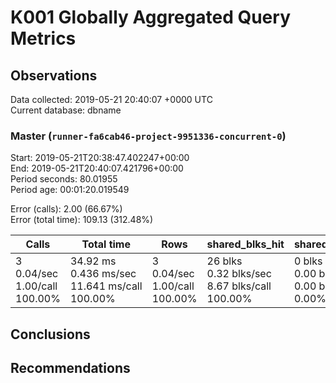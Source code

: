 # K001 Globally Aggregated Query Metrics

## Observations ##
Data collected: 2019-05-21 20:40:07 +0000 UTC  
Current database: dbname  



### Master (`runner-fa6cab46-project-9951336-concurrent-0`) ###
Start: 2019-05-21T20:38:47.402247+00:00  
End: 2019-05-21T20:40:07.421796+00:00  
Period seconds: 80.01955  
Period age: 00:01:20.019549  

Error (calls): 2.00 (66.67%)  
Error (total time): 109.13 (312.48%)

| Calls | Total&nbsp;time | Rows | shared_blks_hit | shared_blks_read | shared_blks_dirtied | shared_blks_written | blk_read_time | blk_write_time | kcache_reads | kcache_writes | kcache_user_time_ms | kcache_system_time |
|-------|------------|------|-----------------|------------------|---------------------|---------------------|---------------|----------------|--------------|---------------|---------------------|--------------------|
|3<br/>0.04/sec<br/>1.00/call<br/>100.00% |34.92&nbsp;ms<br/>0.436&nbsp;ms/sec<br/>11.641&nbsp;ms/call<br/>100.00% |3<br/>0.04/sec<br/>1.00/call<br/>100.00% |26&nbsp;blks<br/>0.32&nbsp;blks/sec<br/>8.67&nbsp;blks/call<br/>100.00% |0&nbsp;blks<br/>0.00&nbsp;blks/sec<br/>0.00&nbsp;blks/call<br/>0.00% |0&nbsp;blks<br/>0.00&nbsp;blks/sec<br/>0.00&nbsp;blks/call<br/>0.00% |0&nbsp;blks<br/>0.00&nbsp;blks/sec<br/>0.00&nbsp;blks/call<br/>0.00% |0.00&nbsp;ms<br/>0.000&nbsp;ms/sec<br/>0.000&nbsp;ms/call<br/>0.00% |0.00&nbsp;ms<br/>0.000&nbsp;ms/sec<br/>0.000&nbsp;ms/call<br/>0.00% |0.00&nbsp;bytes<br/>0.00&nbsp;bytes/sec<br/>0.00&nbsp;bytes/call<br/>0.00% |0.00&nbsp;bytes<br/>0.00&nbsp;bytes/sec<br/>0.00&nbsp;bytes/call<br/>0.00% |0.00&nbsp;ms<br/>0.000&nbsp;ms/sec<br/>0.000&nbsp;ms/call<br/>0.00% |0.00&nbsp;ms<br/>0.000&nbsp;ms/sec<br/>0.000&nbsp;ms/call<br/>0.00%|





## Conclusions ##


## Recommendations ##

